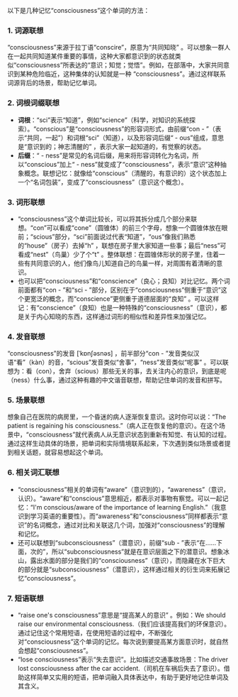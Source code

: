 以下是几种记忆“consciousness”这个单词的方法：

### 1. 词源联想
“consciousness”来源于拉丁语“conscire”，原意为“共同知晓” 。可以想象一群人在一起共同知道某件重要的事情，这种大家都意识到的状态就类似“consciousness”所表达的“意识；知觉；觉悟”。例如，在部落中，大家共同意识到某种危险临近，这种集体的认知就是一种 “consciousness”。通过这样联系词源背后的场景，帮助记忆单词。

### 2. 词根词缀联想
 - **词根**：“sci”表示“知道”，例如“science”（科学，对知识的系统探索）。“conscious”是“consciousness”的形容词形式，由前缀“con - ”（表示“共同，一起”）和词根“sci”（知道），以及形容词后缀“ - ous”组成，意思是“意识到的；神志清醒的” ，表示大家一起知道的，有觉察的状态。
 - **后缀**：“ - ness”是常见的名词后缀，用来将形容词转化为名词，所以“conscious”加上“ - ness”就变成了“consciousness”，表示“意识”这种抽象概念。联想记忆：就像给“conscious”（清醒的，有意识的）这个状态加上一个“名词包装”，变成了“consciousness”（意识这个概念）。 

### 3. 词形联想
 - “consciousness”这个单词比较长，可以将其拆分成几个部分来联想。“con”可以看成“cone”（圆锥体）的前三个字母，想象一个圆锥体放在眼前；“scious”部分，“sci”前面说过代表“知道”，“ous”像我们熟悉的“house”（房子）去掉“h” ，联想在房子里大家知道一些事；最后“ness”可看成“nest”（鸟巢）少了个“t” 。整体联想：在圆锥体形状的房子里，住着一些有共同意识的人，他们像鸟儿知道自己的鸟巢一样，对周围有着清晰的意识。 
 - 也可以把“consciousness”和“conscience”（良心；良知）对比记忆。两个词前面都有“con - ”和“sci - ”部分，区别在于“consciousness”侧重于“意识”这个更宽泛的概念，而“conscience”更侧重于道德层面的“良知” 。可以这样记：有“conscience”（良知）也是一种特殊的“consciousness”（意识），都是关于内心知晓的东西，这样通过词形的相似性和差异性来加强记忆。

### 4. 发音联想
“consciousness”的发音 [ˈkɒnʃəsnəs] ，前半部分“con - ”发音类似汉语“看”（kàn）的音，“scious”发音类似“舍事”，“ness”发音类似“呢事” 。可以联想为：看（con），舍弃（scious）那些无关的事，去关注内心的意识，到底是呢（ness）什么事，通过这种有趣的中文谐音联想，帮助记住单词的发音和拼写。

### 5. 场景联想
想象自己在医院的病房里，一个昏迷的病人逐渐恢复意识。这时你可以说：“The patient is regaining his consciousness.”（病人正在恢复他的意识）。在这个场景中，“consciousness”就代表病人从无意识状态到重新有知觉、有认知的过程。通过这样生动具体的场景，把单词和实际情境联系起来，下次遇到类似场景或者提到相关话题，就容易想起这个单词。

### 6. 相关词汇联想
 - “consciousness”相关的单词有“aware”（意识到的），“awareness”（意识，认识）。“aware”和“conscious”意思相近，都表示对事物有察觉。可以一起记忆：“I'm conscious/aware of the importance of learning English.”（我意识到学习英语的重要性）。而“awareness”和“consciousness”同样都表示“意识”的名词概念，通过对比和关联这几个词，加强对“consciousness”的理解和记忆。
 - 还可以联想到“subconsciousness”（潜意识），前缀“sub - ”表示“在……下面，次的”，所以“subconsciousness”就是在意识层面之下的潜意识。想象冰山，露出水面的部分是我们的“consciousness”（意识），而隐藏在水下巨大的部分就是“subconsciousness”（潜意识），这样通过相关的衍生词来拓展记忆“consciousness”。

### 7. 短语联想
 - “raise one's consciousness”意思是“提高某人的意识” 。例如：We should raise our environmental consciousness.（我们应该提高我们的环保意识）。通过记住这个常用短语，在使用短语的过程中，不断强化对“consciousness”这个单词的记忆。每次说到要提高某方面意识时，就自然会想起“consciousness”。
 - “lose consciousness”表示“失去意识”。比如描述交通事故场景：The driver lost consciousness after the car accident.（司机在车祸后失去了意识）。借助这样简单又实用的短语，把单词融入具体表达中，有助于更好地记住单词及其含义。 
